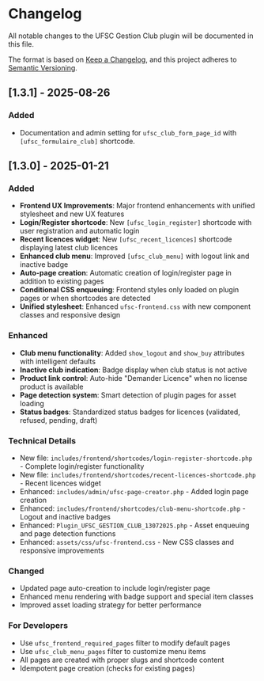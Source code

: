 # Changelog

All notable changes to the UFSC Gestion Club plugin will be documented in this file.

The format is based on [Keep a Changelog](https://keepachangelog.com/en/1.0.0/),
and this project adheres to [Semantic Versioning](https://semver.org/spec/v2.0.0.html).

## [1.3.1] - 2025-08-26

### Added
- Documentation and admin setting for `ufsc_club_form_page_id` with `[ufsc_formulaire_club]` shortcode.

## [1.3.0] - 2025-01-21

### Added
- **Frontend UX Improvements**: Major frontend enhancements with unified stylesheet and new UX features
- **Login/Register shortcode**: New `[ufsc_login_register]` shortcode with user registration and automatic login
- **Recent licences widget**: New `[ufsc_recent_licences]` shortcode displaying latest club licences
- **Enhanced club menu**: Improved `[ufsc_club_menu]` with logout link and inactive badge
- **Auto-page creation**: Automatic creation of login/register page in addition to existing pages
- **Conditional CSS enqueuing**: Frontend styles only loaded on plugin pages or when shortcodes are detected
- **Unified stylesheet**: Enhanced `ufsc-frontend.css` with new component classes and responsive design

### Enhanced
- **Club menu functionality**: Added `show_logout` and `show_buy` attributes with intelligent defaults
- **Inactive club indication**: Badge display when club status is not active
- **Product link control**: Auto-hide "Demander Licence" when no license product is available
- **Page detection system**: Smart detection of plugin pages for asset loading
- **Status badges**: Standardized status badges for licences (validated, refused, pending, draft)

### Technical Details
- New file: `includes/frontend/shortcodes/login-register-shortcode.php` - Complete login/register functionality
- New file: `includes/frontend/shortcodes/recent-licences-shortcode.php` - Recent licences widget
- Enhanced: `includes/admin/ufsc-page-creator.php` - Added login page creation
- Enhanced: `includes/frontend/shortcodes/club-menu-shortcode.php` - Logout and inactive badges
- Enhanced: `Plugin_UFSC_GESTION_CLUB_13072025.php` - Asset enqueuing and page detection functions
- Enhanced: `assets/css/ufsc-frontend.css` - New CSS classes and responsive improvements

### Changed
- Updated page auto-creation to include login/register page
- Enhanced menu rendering with badge support and special item classes
- Improved asset loading strategy for better performance

### For Developers
- Use `ufsc_frontend_required_pages` filter to modify default pages
- Use `ufsc_club_menu_pages` filter to customize menu items
- All pages are created with proper slugs and shortcode content
- Idempotent page creation (checks for existing pages)